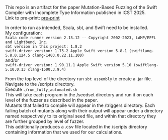 This repo is an artifact for the paper Mutation-Based Fuzzing of the Swift Compiler with Incomplete Type Information published in ICST 2025. </br>
Link to pre-print: [pre-print](https://sarahcantohyatt.github.io/publications/icst-2025.pdf) </br>

In order to run as intended, Scala, sbt, and Swift need to be installed. </br>
My configuration: </br>
`Scala code runner version 2.13.12 -- Copyright 2002-2023, LAMP/EPFL and Lightbend, Inc.` </br>
`sbt version in this project: 1.8.2` </br>
`swift-driver version: 1.75.2 Apple Swift version 5.8.1 (swiftlang-5.8.0.124.5 clang-1403.0.22.11.100)` </br>
and/or </br>
`swift-driver version: 1.90.11.1 Apple Swift version 5.10 (swiftlang-5.10.0.13 clang-1500.3.9.4)` </br>

From the top level of the directory run `sbt assembly` to create a .jar file. </br>
Navigate to the /scripts directory. </br>
Execute `./run_fully_automated.sh` </br>
This will take each program in the /seedset directory and run it on each level of the fuzzer as described in the paper. </br>
Mutants that failed to compile will appear in the /triggers directory. Each failing batch of mutants along with their output will appear under a directory named respectively to its original seed file, and within that directory they are further grouped by level of fuzzer. </br>
This additionally produces a .csv file located in the /scripts directory containing information that we used for our calculations.